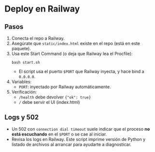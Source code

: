 # Deploy en Railway

## Pasos
1. Conecta el repo a Railway.
2. Asegúrate que `static/index.html` existe en el repo (está en este paquete).
3. Usa este Start Command (o deja que Railway lea el Procfile):
   ```
   bash start.sh
   ```
   - El script usa el puerto `$PORT` que Railway inyecta, y hace bind a `0.0.0.0`.
4. Variables:
   - `PORT`: inyectado por Railway automáticamente.
5. Verificación:
   - `/health` debe devolver `{"ok": true}`
   - `/` debe servir el UI (index.html)

## Logs y 502
- Un 502 con `connection dial timeout` suele indicar que el proceso **no está escuchando** en el `$PORT` o se cae al iniciar.
- Revisa los logs en Railway. Este script imprime versión de Python y listado de archivos al arrancar para ayudarte a diagnosticar.
